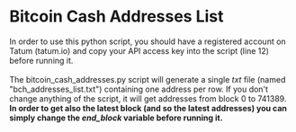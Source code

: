 # Bitcoin Cash Addresses List
In order to use this python script, you should have a registered account on Tatum (tatum.io) and copy your API access key into the script (line 12) before running it.
<br><br>
The bitcoin_cash_addresses.py script will generate a single *txt* file (named "bch_addresses_list.txt") containing one address per row. If you don't change anything of the script, it will get addresses from block 0 to 741389. **In order to get also the latest block (and so the latest addresses) you can simply change the *end_block* variable before running it.**